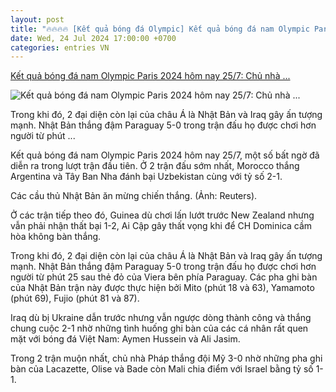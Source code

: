 ```yaml
---
layout: post
title: "🔥🔥🔥🔥 [Kết quả bóng đá Olympic] Kết quả bóng đá nam Olympic Paris 2024 hôm nay 25/7: Chủ nhà ..."
date: Wed, 24 Jul 2024 17:00:00 +0700
categories: entries VN
---
```

[Kết quả bóng đá nam Olympic Paris 2024 hôm nay 25/7: Chủ nhà ...](https://vov.vn/the-thao/ket-qua-bong-da-nam-olympic-paris-2024-hom-nay-257-chu-nha-phap-thang-dam-an-tuong-nhat-ban-post1110047.vov)

![Kết quả bóng đá nam Olympic Paris 2024 hôm nay 25/7: Chủ nhà ...](https://vov-media.emitech.vn/sites/default/files/styles/og_image/public/2024-07/fra_1.jpg?v=1721960715)

Trong khi đó, 2 đại diện còn lại của châu Á là Nhật Bản và Iraq gây ấn tượng mạnh. Nhật Bản thắng đậm Paraguay 5-0 trong trận đấu họ được chơi hơn người từ phút ...

Kết quả bóng đá nam Olympic Paris 2024 hôm nay 25/7, một số bất ngờ đã diễn ra trong lượt trận đầu tiên. Ở 2 trận đấu sớm nhất, Morocco thắng Argentina và Tây Ban Nha đánh bại Uzbekistan cùng với tỷ số 2-1.

Các cầu thủ Nhật Bản ăn mừng chiến thắng. (Ảnh: Reuters).

Ở các trận tiếp theo đó, Guinea dù chơi lấn lướt trước New Zealand nhưng vẫn phải nhận thất bại 1-2, Ai Cập gây thất vọng khi để CH Dominica cầm hòa không bàn thắng.

Trong khi đó, 2 đại diện còn lại của châu Á là Nhật Bản và Iraq gây ấn tượng mạnh. Nhật Bản thắng đậm Paraguay 5-0 trong trận đấu họ được chơi hơn người từ phút 25 sau thẻ đỏ của Viera bên phía Paraguay. Các pha ghi bàn của Nhật Bản trận này được thực hiện bởi Mito (phút 18 và 63), Yamamoto (phút 69), Fujio (phút 81 và 87).

Iraq dù bị Ukraine dẫn trước nhưng vẫn ngược dòng thành công và thắng chung cuộc 2-1 nhờ những tình huống ghi bàn của các cá nhân rất quen mặt với bóng đá Việt Nam: Aymen Hussein và Ali Jasim.

Trong 2 trận muộn nhất, chủ nhà Pháp thắng đội Mỹ 3-0 nhờ những pha ghi bàn của Lacazette, Olise và Bade còn Mali chia điểm với Israel bằng tỷ số 1-1.


